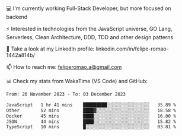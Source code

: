 💻 I'm currently working Full-Stack Developer, but more focused on backend

⚡ Interested in technologies from the JavaScript universe, GO Lang, Serverless, Clean Architecture, DDD, TDD and other design patterns

👥 Take a look at my LinkedIn profile: linkedin.com/in/felipe-romao-1442a814b/

📫 How to reach me: feliperomao.a@gmail.com

📊 Check my stats from WakaTime (VS Code) and GitHub:

<!--START_SECTION:waka-->

```txt
From: 26 November 2023 - To: 03 December 2023

JavaScript   1 hr 41 mins    █████████░░░░░░░░░░░░░░░░   35.89 %
Other        52 mins         ████▓░░░░░░░░░░░░░░░░░░░░   18.58 %
Docker       45 mins         ████░░░░░░░░░░░░░░░░░░░░░   16.00 %
JSON         44 mins         ████░░░░░░░░░░░░░░░░░░░░░   15.82 %
TypeScript   10 mins         █░░░░░░░░░░░░░░░░░░░░░░░░   03.81 %
```

<!--END_SECTION:waka-->
